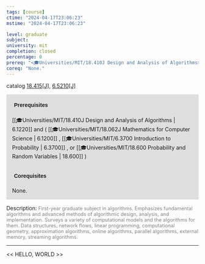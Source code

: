 ```yaml
---
tags: [course]
ctime: "2024-04-17T23:06:23"
mstime: "2024-04-17T23:06:23"

level: graduate
subject: 
university: mit
completion: closed
percentage: 0
prereq: "<🎓Universities/MIT/18.410J Design and Analysis of Algorithms> and ( <🎓Universities/MIT/18.062J Mathematics for Computer Science> , <🎓Universities/MIT/6.3700 Introduction to Probability> , or <🎓Universities/MIT/18.600 Probability and Random Variables> )"
coreq: "None."
---
```


catalog [18.415[J]](http://student.mit.edu/catalog/m18a.html#18.415), [6.5210[J]](http://student.mit.edu/catalog/m6a.html#6.5210)

<span style="display: block; padding: 15px; background-color: rgb(100, 100, 100, 0.2);"><font id="m_prereq1745_0" style="display: block; font-family: Arial, sans-serif; font-weight: bold; padding: 5px">Prerequisites</font><br><span id="prereq1745_0">[[🎓Universities/MIT/18.410J Design and Analysis of Algorithms | 6.1220]] and ( [[🎓Universities/MIT/18.062J Mathematics for Computer Science | 6.1200]] , [[🎓Universities/MIT/6.3700 Introduction to Probability | 6.3700]] , or [[🎓Universities/MIT/18.600 Probability and Random Variables | 18.600]] )</span></span>
<span style="display: block; padding: 15px; background-color: rgb(100, 100, 100, 0.2);"><font id="m_coreq1745_0" style="display: block; font-family: Arial, sans-serif; font-weight: bold; padding: 5px">Corequisites</font><br><span id="coreq1745_0">None.</span></span>

<font style="">Description:</font>
<font style="color: grey; font-size: 0.8rem;">First-year graduate subject in algorithms. Emphasizes fundamental algorithms and advanced methods of algorithmic design, analysis, and implementation. Surveys a variety of computational models and the algorithms for them. Data structures, network flows, linear programming, computational geometry, approximation algorithms, online algorithms, parallel algorithms, external memory, streaming algorithms.</font>



---

<< HELLO, WORLD >>
